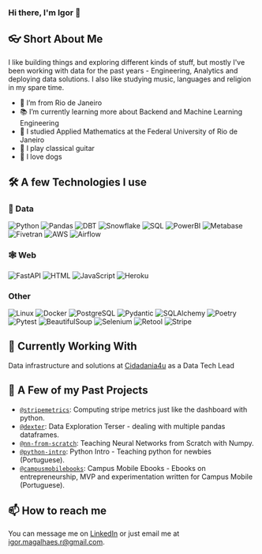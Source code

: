### Hi there, I'm Igor 👋

## 👓 Short About Me
I like building things and exploring different kinds of stuff, but mostly I've been working with data for the past years - Engineering, Analytics and deploying data solutions. I also like studying music, languages and religion in my spare time.
 
- 🌊 I’m from Rio de Janeiro
- 📚 I’m currently learning more about Backend and Machine Learning Engineering
- 🧮 I studied Applied Mathematics at the Federal University of Rio de Janeiro
- 🎵 I play classical guitar
- 🐶 I love dogs

## 🛠️ A few Technologies I use
### 💾 Data
![Python](https://img.shields.io/badge/-Python-000?&logo=Python)
![Pandas](https://img.shields.io/badge/-Pandas-000?&logo=Pandas)
![DBT](https://img.shields.io/badge/-DBT-000?&logo=DBT)
![Snowflake](https://img.shields.io/badge/-Snowflake-000?&logo=Snowflake)
![SQL](https://img.shields.io/badge/-SQL-000?&logo=SQL)
![PowerBI](https://img.shields.io/badge/-PowerBI-000?&logo=PowerBI)
![Metabase](https://img.shields.io/badge/-Metabase-000?&logo=Metabase)
![Fivetran](https://img.shields.io/badge/-Fivetran-000?&logo=Fivetran)
![AWS](https://img.shields.io/badge/-AWS-000?&logo=AWS)
![Airflow](https://img.shields.io/badge/-Airflow-000?&logo=Airflow)

### 🕸️ Web
![FastAPI](https://img.shields.io/badge/-FastAPI-000?&logo=FastAPI)
![HTML](https://img.shields.io/badge/-HTML-000?&logo=HTML)
![JavaScript](https://img.shields.io/badge/-JavaScript-000?&logo=JavaScript)
![Heroku](https://img.shields.io/badge/-Heroku-000?&logo=Heroku)

### Other
![Linux](https://img.shields.io/badge/-Linux-000?&logo=Linux)
![Docker](https://img.shields.io/badge/-Docker-000?&logo=Docker)
![PostgreSQL](https://img.shields.io/badge/-PostgreSQL-000?&logo=PostgreSQL)
![Pydantic](https://img.shields.io/badge/-Pydantic-000?&logo=Pydantic)
![SQLAlchemy](https://img.shields.io/badge/-SQLAlchemy-000?&logo=SQLAlchemy)
![Poetry](https://img.shields.io/badge/-Poetry-000?&logo=Poetry)
![Pytest](https://img.shields.io/badge/-Pytest-000?&logo=Pytest)
![BeautifulSoup](https://img.shields.io/badge/-BeautifulSoup-000?&logo=BeautifulSoup)
![Selenium](https://img.shields.io/badge/-Selenium-000?&logo=Selenium)
![Retool](https://img.shields.io/badge/-Retool-000?&logo=Retool)
![Stripe](https://img.shields.io/badge/-Stripe-000?&logo=Stripe)

## 🚧 Currently Working With
Data infrastructure and solutions at [Cidadania4u](https://www.cidadania4u.com.br) as a Data Tech Lead

## 🔭 A Few of my Past Projects
- [`@stripemetrics`](https://github.com/igormagalhaesr/stripemetrics): Computing stripe metrics just like the dashboard with python.
- [`@dexter`](https://github.com/igormagalhaesr/dexter): Data Exploration Terser - dealing with multiple pandas dataframes.
- [`@nn-from-scratch`](https://igormagalhaesr.github.io/nn-from-scratch/): Teaching Neural Networks from Scratch with Numpy.
- [`@python-intro`](https://igormagalhaesr.github.io/python-intro/): Python Intro - Teaching python for newbies (Portuguese).
- [`@campusmobilebooks`](https://github.com/igormagalhaesr/campusmobilebooks): Campus Mobile Ebooks - Ebooks on entrepreneurship, MVP and experimentation written for Campus Mobile (Portuguese).

## 📫 How to reach me
You can message me on [LinkedIn](https://www.linkedin.com/in/igor-magalhaes-r) or just email me at igor.magalhaes.r@gmail.com.
